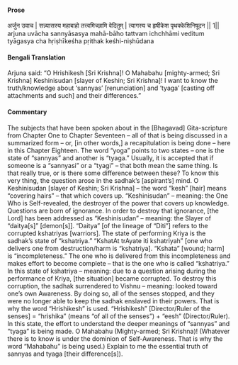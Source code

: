#### Prose 

अर्जुन उवाच |
सन्न्यासस्य महाबाहो तत्त्वमिच्छामि वेदितुम् |
त्यागस्य च हृषीकेश पृथक्केशिनिषूदन || 1||
arjuna uvācha
sannyāsasya mahā-bāho tattvam ichchhāmi veditum
tyāgasya cha hṛiṣhīkeśha pṛithak keśhi-niṣhūdana

 #### Bengali Translation 

Arjuna said: “O Hrishikesh [Sri Krishna]! O Mahabahu [mighty-armed; Sri Krishna] Keshinisudan [slayer of Keshin; Sri Krishna]! I want to know the truth/knowledge about ‘sannyas’ [renunciation] and ‘tyaga’ [casting off attachments and such] and their differences.”

 #### Commentary 

The subjects that have been spoken about in the [Bhagavad] Gita-scripture from Chapter One to Chapter Seventeen – all of that is being discussed in a summarized form – or, [in other words,] a recapitulation is being done – here in this Chapter Eighteen. The word “yoga” points to two states – one is the state of “sannyas” and another is “tyaga.” Usually, it is accepted that if someone is a “sannyasi” or a “tyagi” – that both mean the same thing. Is that really true, or is there some difference between these? To know this very thing, the question arose in the sadhak’s [aspirant’s] mind. O Keshinisudan [slayer of Keshin; Sri Krishna] – the word “kesh” [hair] means “covering hairs” – that which covers up. “Keshinisudan” – meaning: the One Who is Self-revealed, the destroyer of the power that covers up knowledge. Questions are born of ignorance. In order to destroy that ignorance, [the Lord] has been addressed as “Keshinisudan” – meaning: the Slayer of “daitya[s]” [demon[s]]. “Daitya” [of the lineage of “Diti”] refers to the corrupted kshatriyas [warriors]. The state of performing Kriya is the sadhak’s state of “kshatriya.” “KshatAt trAyate iti kshatriyah” [one who delivers one from destruction/harm is “kshatriya]. “Kshata” [wound; harm] is “incompleteness.” The one who is delivered from this incompleteness and makes effort to become complete – that is the one who is called “kshatriya.” In this state of kshatriya – meaning: due to a question arising during the performance of Kriya, [the situation] became corrupted. To destroy this corruption, the sadhak surrendered to Vishnu – meaning: looked toward one’s own Awareness. By doing so, all of the senses stopped, and they were no longer able to keep the sadhak enslaved in their powers. That is why the word “Hrishikesh” is used. “Hrishikesh” [Director/Ruler of the senses] = “hrishika” (means “of all of the senses”) + “eesh” (Director/Ruler). In this state, the effort to understand the deeper meanings of “sannyas” and “tyaga” is being made. O Mahabahu (Mighty-armed; Sri Krishna)! (Whatever there is to know is under the dominion of Self-Awareness. That is why the word “Mahabahu” is being used.) Explain to me the essential truth of sannyas and tyaga [their difference[s]). 